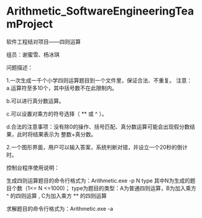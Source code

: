# Arithmetic_SoftwareEngineeringTeamProject
软件工程结对项目——四则运算

组员：谢蜜雪、杨冰琪

问题描述：

1.一次生成一千个小学四则运算题目到一个文件里，保证合法、不重复。
注意：
a.运算符至多10个，其中括号数不在此限制内。

b.可以进行真分数运算。

c.可以设置对乘方的符号选择（ ** 或 ^ ）。

d.合法的注意事项：没有除0的操作、括号匹配、真分数运算可能会出现假分数结果，此时将结果表示为 整数+真分数。

2.一个图形界面，用户可以输入答案，系统判断对错，并设立一个20秒的倒计时。

控制台程序使用说明：

生成四则运算题目的命令行格式为：Arithmetic.exe -p N type
                                其中N为生成的题目个数（1<= N <=1000)；
                                type为题目的类型：A为普通四则运算，B为加入乘方 ^ 的四则运算 , C为加入乘方 ** 的四则运算
                                
求解题目的命令行格式为：Arithmetic.exe -a

